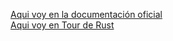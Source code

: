 [Aqui voy en la documentación oficial ](https://doc.rust-lang.org/book/ch09-00-error-handling.html)  
[Aqui voy en Tour de Rust](https://tourofrust.com/chapter_8_es.html)
